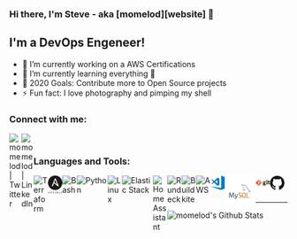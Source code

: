 ### Hi there, I'm Steve - aka [momelod][website] 👋

## I'm a DevOps Engeneer!
- 🔭 I’m currently working on a AWS Certifications
- 🌱 I’m currently learning everything 🤣
- 🥅 2020 Goals: Contribute more to Open Source projects
- ⚡ Fun fact: I love photography and pimping my shell

### Connect with me:

[<img align="left" alt="momelod | Twitter" width="22px" src="https://cdn.jsdelivr.net/npm/simple-icons@v3/icons/twitter.svg" />][twitter]
[<img align="left" alt="momelod | LinkedIn" width="22px" src="https://cdn.jsdelivr.net/npm/simple-icons@v3/icons/linkedin.svg" />][linkedin]

<br />

### Languages and Tools:

<img align="left" alt="Terraform" width="26px" src="https://www.terraform.io/assets/images/og-image-8b3e4f7d.png" />
<img align="left" alt="Ansible" width="26px" src="https://raw.githubusercontent.com/gilbarbara/logos/master/logos/ansible.svg" />
<img align="left" alt="Bash" width="26px" src="https://raw.githubusercontent.com/odb/official-bash-logo/master/assets/Logos/Icons/SVG/24x24.svg" />
<img align="left" alt="Python" width="56px" src="https://www.python.org/static/community_logos/python-logo-generic.svg" />
<img align="left" alt="Linux" width="26px" src="https://isc.tamu.edu/~lewing/linux/sit3-shine.7.gif" />
<img align="left" alt="Elastic Stack" width="56px" src="https://static-www.elastic.co/v3/assets/bltefdd0b53724fa2ce/blt5a54f1ac0a58f1a1/5ea8c80f4d8c1963bdceefef/brand-elastic-glyph-220x130.svg" />
<img align="left" alt="Home Assistant" width="26px" src="https://raw.githubusercontent.com/home-assistant/assets/master/logo-pretty.svg" />
<img align="left" alt="Rundeck" width="26px" src="https://symbols.getvecta.com/stencil_94/121_rundeck-icon.ef662fabd1.svg" />
<img align="left" alt="Buildkite" width="26px" src="https://buildkite.com/_next/static/assets/assets/images/brand-assets/buildkite-mark-on-light-a779d845.svg" />
<img align="left" alt="AWS" width="26px" src="https://upload.wikimedia.org/wikipedia/commons/9/93/Amazon_Web_Services_Logo.svg" />
<img align="left" alt="Visual Studio Code" width="26px" src="https://raw.githubusercontent.com/github/explore/80688e429a7d4ef2fca1e82350fe8e3517d3494d/topics/visual-studio-code/visual-studio-code.png" />
<img align="left" alt="MySQL" width="56px" src="https://raw.githubusercontent.com/github/explore/80688e429a7d4ef2fca1e82350fe8e3517d3494d/topics/mysql/mysql.png" />
<img align="left" alt="Git" width="26px" src="https://raw.githubusercontent.com/github/explore/80688e429a7d4ef2fca1e82350fe8e3517d3494d/topics/git/git.png" />
<img align="left" alt="GitHub" width="26px" src="https://raw.githubusercontent.com/github/explore/78df643247d429f6cc873026c0622819ad797942/topics/github/github.png" />


<br />
<br />

---

<img align="left" alt="momelod's Github Stats" src="https://github-readme-stats.vercel.app/api?username=momelod&show_icons=true&hide_border=true" />

[twitter]: https://twitter.com/momelod
[linkedin]: https://www.linkedin.com/in/steve-melo-598b1310/